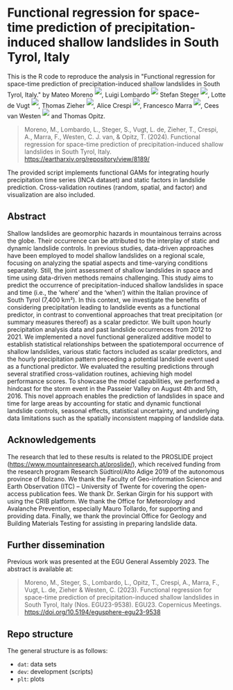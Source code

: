 # Functional regression for space-time prediction of precipitation-induced shallow landslides in South Tyrol, Italy
This is the R code to reproduce the analysis in "Functional regression for space-time prediction of precipitation-induced shallow landslides in South Tyrol, Italy." by
Mateo Moreno <sup>[![](https://info.orcid.org/wp-content/uploads/2020/12/orcid_16x16.gif)](https://orcid.org/0000-0002-9530-3076)</sup>, 
Luigi Lombardo <sup>[![](https://info.orcid.org/wp-content/uploads/2020/12/orcid_16x16.gif)](https://orcid.org/0000-0003-4348-7288)</sup>
Stefan Steger <sup>[![](https://info.orcid.org/wp-content/uploads/2020/12/orcid_16x16.gif)](https://orcid.org/0000-0003-0886-5191)</sup>, 
Lotte de Vugt <sup>[![](https://info.orcid.org/wp-content/uploads/2020/12/orcid_16x16.gif)](https://orcid.org/0009-0003-0221-036X)</sup>, 
Thomas Zieher <sup>[![](https://info.orcid.org/wp-content/uploads/2020/12/orcid_16x16.gif)](https://orcid.org/0000-0003-2985-5689)</sup>, 
Alice Crespi <sup>[![](https://info.orcid.org/wp-content/uploads/2020/12/orcid_16x16.gif)](https://orcid.org/0000-0003-4186-8474)</sup>, 
Francesco Marra <sup>[![](https://info.orcid.org/wp-content/uploads/2020/12/orcid_16x16.gif)](https://orcid.org/0000-0003-0573-9202)</sup>, 
Cees van Westen <sup>[![](https://info.orcid.org/wp-content/uploads/2020/12/orcid_16x16.gif)](https://orcid.org/0000-0002-2992-902X)</sup> and 
Thomas Opitz.


> Moreno, M., Lombardo, L., Steger, S., Vugt, L. de, Zieher, T., Crespi, A., Marra, F., Westen, C. J. van, & Opitz, T. (2024). Functional regression for space-time prediction of precipitation-induced shallow landslides in South Tyrol, Italy. https://eartharxiv.org/repository/view/8189/


The provided script implements functional GAMs for integrating hourly precipitation time series (INCA dataset) and static factors in landslide prediction. Cross-validation routines (random, spatial, and factor) and visualization are also included.


## Abstract
Shallow landslides are geomorphic hazards in mountainous terrains across the globe. Their occurrence can be attributed to the interplay of static and dynamic landslide controls. In previous studies, data-driven approaches have been employed to model shallow landslides on a regional scale, focusing on analyzing the spatial aspects and time-varying conditions separately. Still, the joint assessment of shallow landslides in space and time using data-driven methods remains challenging. This study aims to predict the occurrence of precipitation-induced shallow landslides in space and time (i.e., the ‘where’ and the ‘when’) within the Italian province of South Tyrol (7,400 km²). In this context, we investigate the benefits of considering precipitation leading to landslide events as a functional predictor, in contrast to conventional approaches that treat precipitation (or summary measures thereof) as a scalar predictor. We built upon hourly precipitation analysis data and past landslide occurrences from 2012 to 2021. We implemented a novel functional generalized additive model to establish statistical relationships between the spatiotemporal occurrence of shallow landslides, various static factors included as scalar predictors, and the hourly precipitation pattern preceding a potential landslide event used as a functional predictor. We evaluated the resulting predictions through several stratified cross-validation routines, achieving high model performance scores. To showcase the model capabilities, we performed a hindcast for the storm event in the Passeier Valley on August 4th and 5th, 2016. This novel approach enables the prediction of landslides in space and time for large areas by accounting for static and dynamic functional landslide controls, seasonal effects, statistical uncertainty, and underlying data limitations such as the spatially inconsistent mapping of landslide data.


## Acknowledgements
The research that led to these results is related to the PROSLIDE project (https://www.mountainresearch.at/proslide/), which received funding from the research program Research Südtirol/Alto Adige 2019 of the autonomous province of Bolzano. We thank the Faculty of Geo-information Science and Earth Observation (ITC) – University of Twente for covering the open-access publication fees. We thank Dr. Serkan Girgin for his support with using the CRIB platform. We thank the Office for Meteorology and Avalanche Prevention, especially Mauro Tollardo, for supporting and providing data. Finally, we thank the provincial Office for Geology and Building Materials Testing for assisting in preparing landslide data.


## Further dissemination
Previous work was presented at the EGU General Assembly 2023. The abstract is available at:

> Moreno, M., Steger, S., Lombardo, L., Opitz, T., Crespi, A., Marra, F., Vugt, L. de, Zieher & Westen, C. (2023). Functional regression for space-time prediction of precipitation-induced shallow landslides in South Tyrol, Italy (Nos. EGU23-9538). EGU23. Copernicus Meetings. https://doi.org/10.5194/egusphere-egu23-9538


## Repo structure
The general structure is as follows:
- `dat`: data sets
- `dev`: development (scripts)
- `plt`: plots
